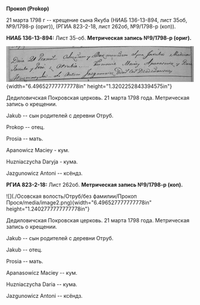 **Прокоп (Prokop)**

21 марта 1798 г -- крещение сына Якуба (НИАБ 136-13-894, лист 35об,
№9/1798-р (ориг)), (РГИА 823-2-18, лист 262об, №9/1798-р (коп)).

**НИАБ 136-13-894:** Лист 35-об. **Метрическая запись №9/1798-р
(ориг).**

![](./media/d439a856df07d3d7c9336e0c75a9089afa70371b.png){width="6.496527777777778in"
height="1.3202252843394575in"}

Дедиловичская Покровская церковь. 21 марта 1798 года. Метрическая запись
о крещении.

Jakub -- сын родителей с деревни Отруб.

Prokop -- отец.

Prosia -- мать.

Apanowicz Maciey - кум.

Huzniaczycha Daryja - кума.

Jazgunowicz Antoni -- ксёндз.

**РГИА 823-2-18:** Лист 262об. **Метрическая запись №9/1798-р (коп).**

![](./Осовская волость/Отруб/без фамилии/Прокоп Прося/media/image2.png){width="6.496527777777778in"
height="1.2402777777777778in"}

Дедиловичская Покровская церковь. 21 марта 1798 года. Метрическая запись
о крещении.

Jakub -- сын родителей с деревни Отруб.

Jakub -- отец.

Prosia -- мать.

Apanasowicz Maciey -- кум.

Huzniaczycha Daria -- кума.

Jazgunowicz Antoni -- ксёндз.
